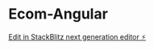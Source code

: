 # Ecom-Angular

[Edit in StackBlitz next generation editor ⚡️](https://stackblitz.com/~/github.com/Hemang-devlops/Ecom-Angular)